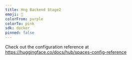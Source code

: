 ```yaml
---
title: Hng Backend Stage2
emoji: 🏢
colorFrom: purple
colorTo: pink
sdk: docker
pinned: false
---
```


Check out the configuration reference at https://huggingface.co/docs/hub/spaces-config-reference
